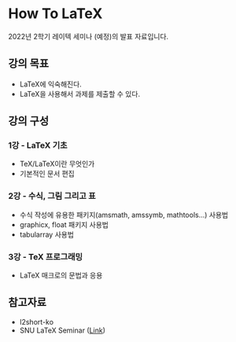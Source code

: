 # How To LaTeX

2022년 2학기 레이텍 세미나 (예정)의 발표 자료입니다.

## 강의 목표
- LaTeX에 익숙해진다.
- LaTeX을 사용해서 과제를 제출할 수 있다.

## 강의 구성
### 1강 - LaTeX 기초
- TeX/LaTeX이란 무엇인가
- 기본적인 문서 편집

### 2강 - 수식, 그림 그리고 표
- 수식 작성에 유용한 패키지(amsmath, amssymb, mathtools...) 사용법
- graphicx, float 패키지 사용법
- tabularray 사용법

### 3강 - TeX 프로그래밍
- LaTeX 매크로의 문법과 응용

## 참고자료
- l2short-ko
- SNU LaTeX Seminar ([Link](https://willkwon.gitbook.io/snu-latex-lecture/lecture-5/undefined]))
